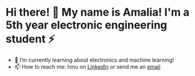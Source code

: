 # Hi there! 👋 My name is Amalia! I'm a 5th year electronic engineering student :zap:
- 🌱 I’m currently learning about electronics and machine learning! 
- 📫 How to reach me: hmu on [LinkedIn](https://gr.linkedin.com/in/amaliacontiero) or send me an [email](mailto:amaliacontiero@gmail.com)
